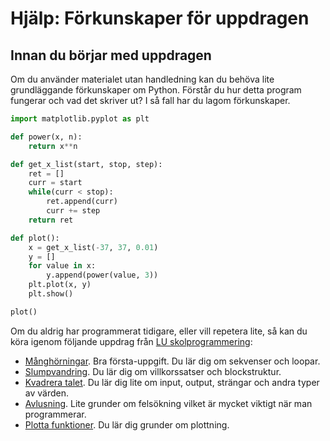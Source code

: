 # Hjälp: Förkunskaper för uppdragen

## Innan du börjar med uppdragen
Om du använder materialet utan handledning kan du behöva lite grundläggande förkunskaper om Python. Förstår du hur detta program fungerar och vad det skriver ut? I så fall har du lagom förkunskaper.

```python
import matplotlib.pyplot as plt

def power(x, n):
    return x**n

def get_x_list(start, stop, step):
    ret = []
    curr = start
    while(curr < stop):
        ret.append(curr)
        curr += step
    return ret

def plot():
    x = get_x_list(-37, 37, 0.01)
    y = []
    for value in x:
        y.append(power(value, 3))
    plt.plot(x, y)
    plt.show()

plot()
```

Om du aldrig har programmerat tidigare, eller vill repetera lite, så kan du köra igenom följande uppdrag från [LU skolprogrammering](https://lunduniversity.github.io/schoolprog/):

*  [Månghörningar](https://lunduniversity.github.io/schoolprog/exercises/back-to-start). Bra första-uppgift. Du lär dig om sekvenser och loopar.
*  [Slumpvandring](https://lunduniversity.github.io/schoolprog/exercises/random-walk). Du lär dig om villkorssatser och blockstruktur.
*  [Kvadrera talet](https://lunduniversity.github.io/schoolprog/exercises/square-the-number). Du lär dig lite om input, output, strängar och andra typer av värden.
*  [Avlusning](https://lunduniversity.github.io/schoolprog/exercises/debugging). Lite grunder om felsökning vilket är mycket viktigt när man programmerar.
*  [Plotta funktioner](https://lunduniversity.github.io/schoolprog/exercises/plot/). Du lär dig grunder om plottning.

<!--
## Svårighetsordning för uppdragen
Många av uppdragen bygger på varandra och vissa uppdrag förutsätter att ni har lärt er begrepp från tidigare uppdrag. Ordningen vi rekommenderar är därför:

1. Väderdata
2. Keelingkurvan
3. Introduktion NumPy
4. Torkan
5. Torkan 2
6. Väderdata 2
7. CO2-utsläpp i Sverige
8. CO2-utsläpp per capita

Notera att detta bara är en rekommendation och att ni kan göra dem i en annorlunda ordning.
-->
